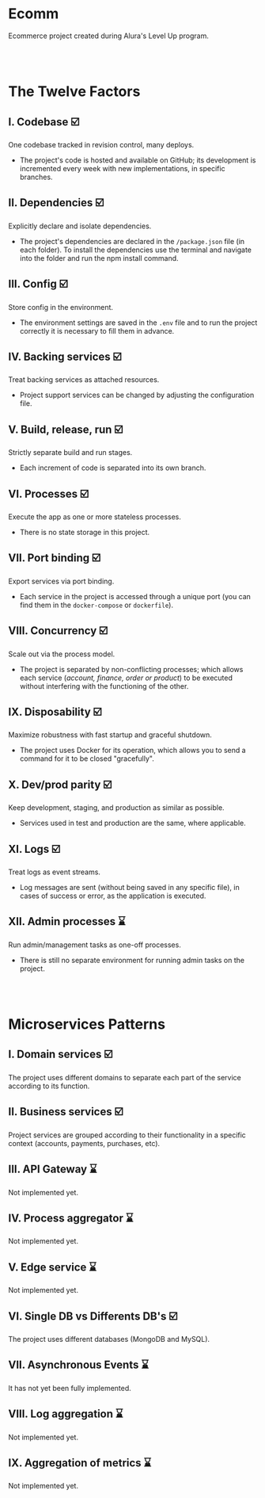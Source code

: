 # **Ecomm**
Ecommerce project created during Alura's Level Up program.

</br></br>

# **The Twelve Factors**

## **I.** Codebase ☑️
One codebase tracked in revision control, many deploys.
- The project's code is hosted and available on GitHub; its development is incremented every week with new implementations, in specific branches.

## **II.** Dependencies ☑️
Explicitly declare and isolate dependencies.
- The project's dependencies are declared in the `/package.json` file (in each folder). To install the dependencies use the terminal and navigate into the folder and run the npm install command.

## **III.** Config ☑️
Store config in the environment.
- The environment settings are saved in the `.env` file and to run the project correctly it is necessary to fill them in advance.

## **IV.** Backing services ☑️
Treat backing services as attached resources.
- Project support services can be changed by adjusting the configuration file.

## **V.** Build, release, run ☑️
Strictly separate build and run stages.
- Each increment of code is separated into its own branch.

## **VI.** Processes ☑️
Execute the app as one or more stateless processes.
- There is no state storage in this project.

## **VII.** Port binding ☑️
Export services via port binding.
- Each service in the project is accessed through a unique port (you can find them in the `docker-compose` or `dockerfile`).

## **VIII.** Concurrency ☑️
Scale out via the process model.
- The project is separated by non-conflicting processes; which allows each service (_account, finance, order or product_) to be executed without interfering with the functioning of the other.

## **IX.** Disposability ☑️
Maximize robustness with fast startup and graceful shutdown.
- The project uses Docker for its operation, which allows you to send a command for it to be closed "gracefully".

## **X.** Dev/prod parity ☑️
Keep development, staging, and production as similar as possible.
- Services used in test and production are the same, where applicable.

## **XI.** Logs ☑️
Treat logs as event streams.
- Log messages are sent (without being saved in any specific file), in cases of success or error, as the application is executed.

## **XII.** Admin processes ⌛
Run admin/management tasks as one-off processes.
- There is still no separate environment for running admin tasks on the project.

</br></br>

# **Microservices Patterns**

## **I.** Domain services ☑️
The project uses different domains to separate each part of the service according to its function.

## **II.** Business services ☑️
Project services are grouped according to their functionality in a specific context (accounts, payments, purchases, etc).

## **III.** API Gateway ⌛
Not implemented yet.

## **IV.** Process aggregator ⌛
Not implemented yet.

## **V.** Edge service ⌛
Not implemented yet.

## **VI.** Single DB vs Differents DB's ☑️
The project uses different databases (MongoDB and MySQL).

## **VII.** Asynchronous Events‌ ⌛
It has not yet been fully implemented.

## **VIII.** Log aggregation ⌛
Not implemented yet.

## **IX.** Aggregation of metrics ⌛
Not implemented yet.
